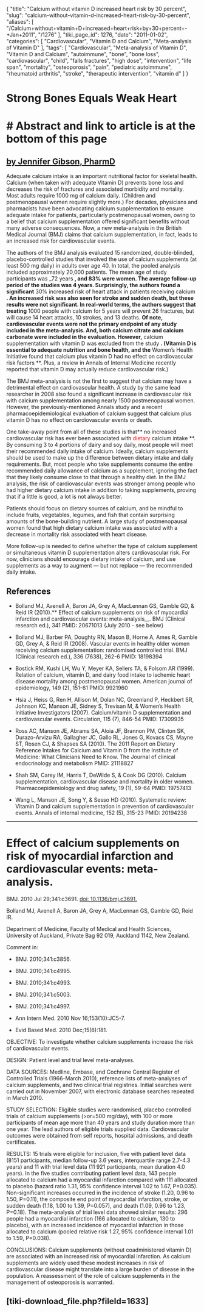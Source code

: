{
    "title": "Calcium without vitamin D increased heart risk by 30 percent",
    "slug": "calcium-without-vitamin-d-increased-heart-risk-by-30-percent",
    "aliases": [
        "/Calcium+without+vitamin+D+increased+heart+risk+by+30+percent+-+Jan+2011",
        "/1276"
    ],
    "tiki_page_id": 1276,
    "date": "2011-01-02",
    "categories": [
        "Cardiovascular",
        "Vitamin D and Calcium",
        "Meta-analysis of Vitamin D"
    ],
    "tags": [
        "Cardiovascular",
        "Meta-analysis of Vitamin D",
        "Vitamin D and Calcium",
        "autoimmune",
        "bone",
        "bone loss",
        "cardiovascular",
        "child",
        "falls fractures",
        "high dose",
        "intervention",
        "life span",
        "mortality",
        "osteoporosis",
        "pain",
        "pediatric autoimmune",
        "rheumatoid arthritis",
        "stroke",
        "therapeutic intervention",
        "vitamin d"
    ]
}


# Strong Bones Equals Weak Heart

#  **# Abstract and link to article is at the bottom of this page** 

## [by Jennifer Gibson, PharmD](http://brainblogger.com/2011/01/02/strong-bones-equals-weak-heart/)

Adequate calcium intake is an important nutritional factor for skeletal health. Calcium (when taken with adequate Vitamin D) prevents bone loss and decreases the risk of fractures and associated morbidity and mortality. Most adults require 1000 mg of calcium daily. (Children and postmenopausal women require slightly more.) For decades, physicians and pharmacists have been advocating calcium supplementation to ensure adequate intake for patients, particularly postmenopausal women, owing to a belief that calcium supplementation offered significant benefits without many adverse consequences. Now, a new meta-analysis in the British Medical Journal (BMJ) claims that calcium supplementation, in fact, leads to an increased risk for cardiovascular events.

The authors of the BMJ analysis evaluated 15 randomized, double-blinded, placebo-controlled studies that involved the use of calcium supplements (at least 500 mg daily) in adults over age 40. In total, the pooled analysis included approximately 20,000 patients. The mean age of study participants was _72 years **, and 83% were women. The average follow-up period of the studies was 4 years. Surprisingly, the authors found a significant** 30% increased risk of heart attack in patients receiving calcium **. An increased risk was also seen for stroke and sudden death, but these results were not significant. In real-world terms, the authors suggest that treating** 1000 people with calcium for 5 years will prevent 26 fractures, but will cause 14 heart attacks, 10 strokes, and 13 deaths. **Of note, cardiovascular events were not the primary endpoint of any study included in the meta-analysis. And, both calcium citrate and calcium carbonate were included in the evaluation. However,** calcium supplementation with vitamin D was excluded from the study **. (Vitamin D is essential to adequate nutrition and bone health, and the** Women’s Health Initiative found that calcium plus vitamin D had no effect on cardiovascular risk factors **. Plus, a review in Annals of Internal Medicine recently reported that vitamin D may actually reduce cardiovascular risk.)

The BMJ meta-analysis is not the first to suggest that calcium may have a detrimental effect on cardiovascular health. A study by the same lead researcher in 2008 also found a significant increase in cardiovascular risk with calcium supplementation among nearly 1500 postmenopausal women. However, the previously-mentioned Annals study and a recent pharmacoepidemiological evaluation of calcium suggest that calcium plus vitamin D has no effect on cardiovascular events or death.

One take-away point from all of these studies is that** no increased cardiovascular risk has ever been associated with <span style="color:#F00;">dietary </span>calcium intake **. By consuming 3 to 4 portions of dairy and soy daily, most people will meet their recommended daily intake of calcium. Ideally, calcium supplements should be used to make up the difference between dietary intake and daily requirements. But, most people who take supplements consume the entire recommended daily allowance of calcium as a supplement, ignoring the fact that they likely consume close to that through a healthy diet. In the BMJ analysis, the risk of cardiovascular events was stronger among people who had higher dietary calcium intake in addition to taking supplements, proving that if a little is good, a lot is not always better.

Patients should focus on dietary sources of calcium, and be mindful to include fruits, vegetables, legumes, and fish that contain surprising amounts of the bone-building nutrient. A large study of postmenopausal women found that high dietary calcium intake was associated with a decrease in mortality risk associated with heart disease.

More follow-up is needed to define whether the type of calcium supplement or simultaneous vitamin D supplementation alters cardiovascular risk. For now, clinicians should encourage dietary intake of calcium, and use supplements as a way to augment — but not replace — the recommended daily intake.

## References

* Bolland MJ, Avenell A, Baron JA, Grey A, MacLennan GS, Gamble GD, & Reid IR (2010).** Effect of calcium supplements on risk of myocardial infarction and cardiovascular events: meta-analysis__. BMJ (Clinical research ed.), 341 PMID: 20671013 {July 2010 - see below}

* Bolland MJ, Barber PA, Doughty RN, Mason B, Horne A, Ames R, Gamble GD, Grey A, & Reid IR (2008). Vascular events in healthy older women receiving calcium supplementation: randomised controlled trial. BMJ (Clinical research ed.), 336 (7638), 262-6 PMID: 18198394

* Bostick RM, Kushi LH, Wu Y, Meyer KA, Sellers TA, & Folsom AR (1999). Relation of calcium, vitamin D, and dairy food intake to ischemic heart disease mortality among postmenopausal women. American journal of epidemiology, 149 (2), 151-61 PMID: 9921960

* Hsia J, Heiss G, Ren H, Allison M, Dolan NC, Greenland P, Heckbert SR, Johnson KC, Manson JE, Sidney S, Trevisan M, & Women’s Health Initiative Investigators (2007). Calcium/vitamin D supplementation and cardiovascular events. Circulation, 115 (7), 846-54 PMID: 17309935

* Ross AC, Manson JE, Abrams SA, Aloia JF, Brannon PM, Clinton SK, Durazo-Arvizu RA, Gallagher JC, Gallo RL, Jones G, Kovacs CS, Mayne ST, Rosen CJ, & Shapses SA (2010). The 2011 Report on Dietary Reference Intakes for Calcium and Vitamin D from the Institute of Medicine: What Clinicians Need to Know. The Journal of clinical endocrinology and metabolism PMID: 21118827

* Shah SM, Carey IM, Harris T, DeWilde S, & Cook DG (2010). Calcium supplementation, cardiovascular disease and mortality in older women. Pharmacoepidemiology and drug safety, 19 (1), 59-64 PMID: 19757413

* Wang L, Manson JE, Song Y, & Sesso HD (2010). Systematic review: Vitamin D and calcium supplementation in prevention of cardiovascular events. Annals of internal medicine, 152 (5), 315-23 PMID: 20194238

- - - - - - 

# Effect of calcium supplements on risk of myocardial infarction and cardiovascular events: meta-analysis.

BMJ. 2010 Jul 29;341:c3691. [doi: 10.1136/bmj.c3691.](https://doi.org/10.1136/bmj.c3691.)

Bolland MJ, Avenell A, Baron JA, Grey A, MacLennan GS, Gamble GD, Reid IR.

Department of Medicine, Faculty of Medical and Health Sciences, University of Auckland, Private Bag 92 019, Auckland 1142, New Zealand.

Comment in:

* BMJ. 2010;341:c3856.

* BMJ. 2010;341:c4995.

* BMJ. 2010;341:c4993.

* BMJ. 2010;341:c5003.

* BMJ. 2010;341:c4997.

* Ann Intern Med. 2010 Nov 16;153(10):JC5-7.

* Evid Based Med. 2010 Dec;15(6):181. 

OBJECTIVE: To investigate whether calcium supplements increase the risk of cardiovascular events.

DESIGN: Patient level and trial level meta-analyses.

DATA SOURCES: Medline, Embase, and Cochrane Central Register of Controlled Trials (1966-March 2010), reference lists of meta-analyses of calcium supplements, and two clinical trial registries. Initial searches were carried out in November 2007, with electronic database searches repeated in March 2010.

STUDY SELECTION: Eligible studies were randomised, placebo controlled trials of calcium supplements (>or=500 mg/day), with 100 or more participants of mean age more than 40 years and study duration more than one year. The lead authors of eligible trials supplied data. Cardiovascular outcomes were obtained from self reports, hospital admissions, and death certificates.

RESULTS: 15 trials were eligible for inclusion, five with patient level data (8151 participants, median follow-up 3.6 years, interquartile range 2.7-4.3 years) and 11 with trial level data (11 921 participants, mean duration 4.0 years). In the five studies contributing patient level data, 143 people allocated to calcium had a myocardial infarction compared with 111 allocated to placebo (hazard ratio 1.31, 95% confidence interval 1.02 to 1.67, P=0.035). Non-significant increases occurred in the incidence of stroke (1.20, 0.96 to 1.50, P=0.11), the composite end point of myocardial infarction, stroke, or sudden death (1.18, 1.00 to 1.39, P=0.057), and death (1.09, 0.96 to 1.23, P=0.18). The meta-analysis of trial level data showed similar results: 296 people had a myocardial infarction (166 allocated to calcium, 130 to placebo), with an increased incidence of myocardial infarction in those allocated to calcium (pooled relative risk 1.27, 95% confidence interval 1.01 to 1.59, P=0.038).

CONCLUSIONS: Calcium supplements (without coadministered vitamin D) are associated with an increased risk of myocardial infarction. As calcium supplements are widely used these modest increases in risk of cardiovascular disease might translate into a large burden of disease in the population. A reassessment of the role of calcium supplements in the management of osteoporosis is warranted.

## <span>[tiki-download_file.php?fileId=1633]</span>